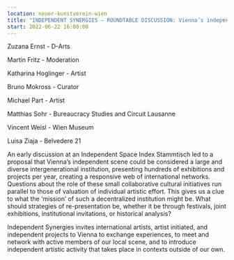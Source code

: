 ```yaml
---
location: neuer-kunstverein-wien
title: "INDEPENDENT SYNERGIES – ROUNDTABLE DISCUSSION: Vienna’s independent scene as an international, decentralized institution."
start: 2022-06-22 16:00:00
---
```


Zuzana Ernst - D-Arts

Martin Fritz - Moderation

Katharina Hoglinger - Artist

Bruno Mokross - Curator

Michael Part - Artist

Matthias Sohr - Bureaucracy Studies and Circuit Lausanne

Vincent Weisl - Wien Museum

Luisa Ziaja - Belvedere 21

An early discussion at an Independent Space Index Stammtisch led to a proposal that Vienna’s independent scene could be considered a large and diverse intergenerational institution, presenting hundreds of exhibitions and projects per year, creating a responsive web of international networks. Questions about the role of these small collaborative cultural initiatives run parallel to those of valuation of individual artistic effort. This gives us a clue to what the ‘mission’ of such a decentralized institution might be. What should strategies of re-presentation be, whether it be through festivals, joint exhibitions, institutional invitations, or historical analysis?

Independent Synergies invites international artists, artist initiated, and independent projects to Vienna to exchange experiences, to meet and network with active members of our local scene, and to introduce independent artistic activity that takes place in contexts outside of our own.

